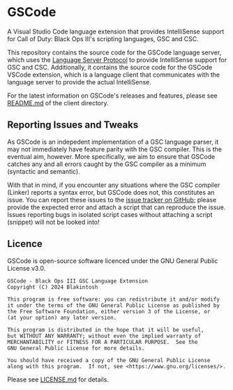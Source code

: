 # GSCode

A Visual Studio Code language extension that provides IntelliSense support for Call of Duty: Black Ops III's scripting languages, GSC and CSC.

This repository contains the source code for the GSCode language server, which uses the [Language Server Protocol](https://microsoft.github.io/language-server-protocol/) to provide IntelliSense support for GSC and CSC. Additionally, it contains the source code for the GSCode VSCode extension, which is a language client that communicates with the language server to provide the actual IntelliSense.

For the latest information on GSCode's releases and features, please see [README.md](https://github.com/Blakintosh/gscode/blob/main/client/README.md) of the client directory.

## Reporting Issues and Tweaks

As GSCode is an indepedent implementation of a GSC language parser, it may not immediately have feature parity with the GSC compiler. This is the eventual aim, however. More specifically, we aim to ensure that GSCode catches any and all errors caught by the GSC compiler as a minimum (syntactic and semantic).

With that in mind, if you encounter any situations where the GSC compiler (Linker) reports a syntax error, but GSCode does not, this constitutes an issue. You can report these issues to the [issue tracker on GitHub](https://github.com/Blakintosh/gscode/issues); please provide the expected error and attach a script that can reproduce the issue. Issues reporting bugs in isolated script cases without attaching a script (snippet) will not be looked into!

## Licence
GSCode is open-source software licenced under the GNU General Public License v3.0. 

```
GSCode - Black Ops III GSC Language Extension
Copyright (C) 2024 Blakintosh

This program is free software: you can redistribute it and/or modify
it under the terms of the GNU General Public License as published by
the Free Software Foundation, either version 3 of the License, or
(at your option) any later version.

This program is distributed in the hope that it will be useful,
but WITHOUT ANY WARRANTY; without even the implied warranty of
MERCHANTABILITY or FITNESS FOR A PARTICULAR PURPOSE.  See the
GNU General Public License for more details.

You should have received a copy of the GNU General Public License
along with this program.  If not, see <https://www.gnu.org/licenses/>.
```
Please see [LICENSE.md](https://github.com/Blakintosh/gscode/blob/main/LICENSE.md) for details.